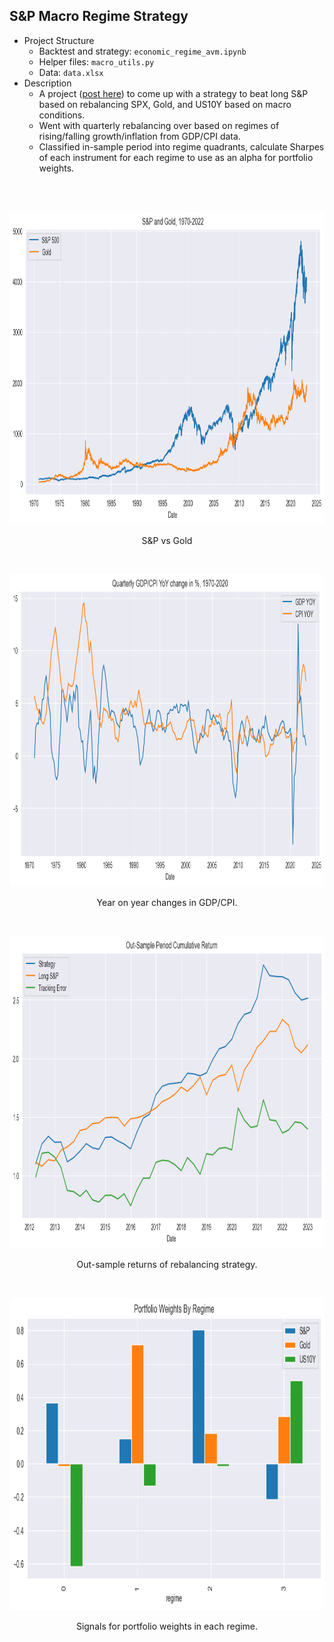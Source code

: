 ## S&P Macro Regime Strategy

* Project Structure
    * Backtest and strategy: `economic_regime_avm.ipynb`
    * Helper files: `macro_utils.py`
    * Data: `data.xlsx`
* Description
    * A project ([post here](https://ryan-chew.com/sp_macro_strategy.html)) to come up with a strategy to beat long S&P based on rebalancing SPX, Gold, and US10Y based on macro conditions. 
    * Went with quarterly rebalancing over based on regimes of rising/falling growth/inflation from GDP/CPI data.
    * Classified in-sample period into regime quadrants, calculate Sharpes of each instrument for each regime to use as an alpha for portfolio weights.

<br>
<br>
<p align='center'>
<img src="img_sp.png" height="500">
<p align='center'>S&P vs Gold</p align='center'>
</p>
<br>
<p align='center'>
<img src="img_macro.png" height="500px">
<p align='center'>Year on year changes in GDP/CPI.</p align='center'>
</p>
<br>
<p align='center'>
<img src="img_oos_rets.png" height="500px">
<p align='center'>Out-sample returns of rebalancing strategy.</p align='center'>
</p>
<br>
<p align='center'>
<img src="img_weights.png" height="500px">
<p align='center'>Signals for portfolio weights in each regime.</p align='center'>
</p>
